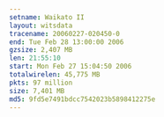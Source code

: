 ```yaml
---
setname: Waikato II
layout: witsdata
tracename: 20060227-020450-0
end: Tue Feb 28 13:00:00 2006
gzsize: 2,407 MB
len: 21:55:10
start: Mon Feb 27 15:04:50 2006
totalwirelen: 45,775 MB
pkts: 97 million
size: 7,401 MB
md5: 9fd5e7491bdcc7542023b5898412275e
---
```

